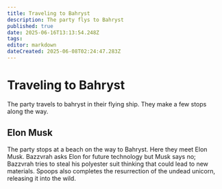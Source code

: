 ```yaml
---
title: Traveling to Bahryst
description: The party flys to Bahryst
published: true
date: 2025-06-16T13:13:54.248Z
tags: 
editor: markdown
dateCreated: 2025-06-08T02:24:47.283Z
---
```


# Traveling to Bahryst
The party travels to bahryst in their flying ship. They make a few stops along the way.


## Elon Musk
The party stops at a beach on the way to Bahryst. Here they meet Elon Musk. Bazzvrah asks Elon for future technology but Musk says no; Bazzvrah tries to steal his polyester suit thinking that could lead to new materials. Spoops also completes the resurrection of the undead unicorn, releasing it into the wild. 


